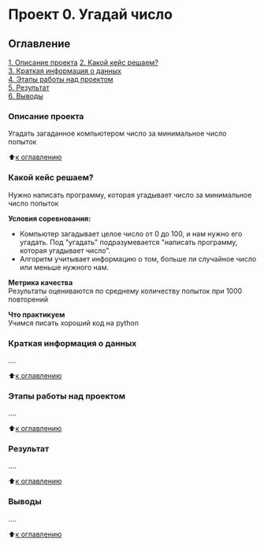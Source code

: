 # Проект 0. Угадай число

## Оглавление
[1. Описание проекта](https://github.com/Lev-Tegai/sf_data_science/tree/main/project_0/README.md#описание-проекта)
[2. Какой кейс решаем?](https://github.com/Lev-Tegai/sf_data_science/tree/main/project_0/README.md#Какой-кейс-решаем)\
[3. Краткая информация о данных](https://github.com/Lev-Tegai/sf_data_science/tree/main/project_0/README.md#Краткая-информация-о-данных)\
[4. Этапы работы над проектом](https://github.com/Lev-Tegai/sf_data_science/tree/main/project_0/README.md#Этапы-работы-над-проектом)\
[5. Результат](https://github.com/Lev-Tegai/sf_data_science/tree/main/project_0/README.md#Результат)\
[6. Выводы](https://github.com/Lev-Tegai/sf_data_science/tree/main/project_0/README.md#Выводы)

### Описание проекта
Угадать загаданное компьютером число за минимальное число попыток

:arrow_up:[к оглавлению]()

### Какой кейс решаем?
Нужно написать программу, которая угадывает число за минимальное число попыток

**Условия соревнования:**
- Компьютер загадывает целое число от 0 до 100, и нам нужно его угадать. Под "угадать" подразумевается "написать программу, которая угадывает число".
- Алгоритм учитывает информацию о том, больше ли случайное число или меньше нужного нам.

**Метрика качества**\
Результаты оцениваются по среднему количеству попыток при 1000 повторений

**Что практикуем**\
Учимся писать хороший код на python

### Краткая информация о данных
....

:arrow_up:[к оглавлению]()

### Этапы работы над проектом
....

:arrow_up:[к оглавлению]()

### Результат
....

:arrow_up:[к оглавлению]()

### Выводы
....

:arrow_up:[к оглавлению]()